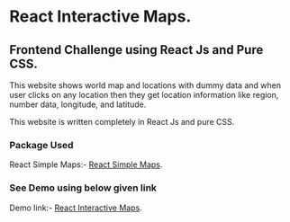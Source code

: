 # React Interactive Maps.

## Frontend Challenge using React Js and Pure CSS.

This website shows world map and locations with dummy data and when user clicks on any location then they get location information like region, number data, longitude, and latitude.

This website is written completely in React Js and pure CSS.

### Package Used

React Simple Maps:- [React Simple Maps](https://www.npmjs.com/package/react-simple-maps).

### See Demo using below given link

Demo link:- [React Interactive Maps](https://react-interactive-maps.netlify.app/).
